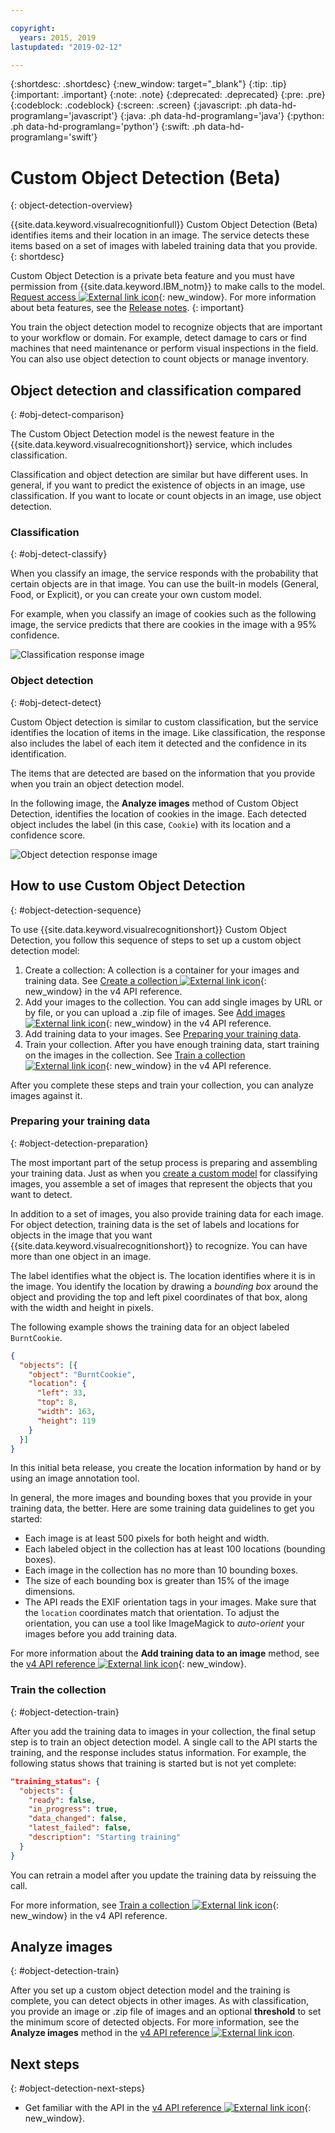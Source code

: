 ```yaml
---

copyright:
  years: 2015, 2019
lastupdated: "2019-02-12"

---
```


{:shortdesc: .shortdesc}
{:new_window: target="_blank"}
{:tip: .tip}
{:important: .important}
{:note: .note}
{:deprecated: .deprecated}
{:pre: .pre}
{:codeblock: .codeblock}
{:screen: .screen}
{:javascript: .ph data-hd-programlang='javascript'}
{:java: .ph data-hd-programlang='java'}
{:python: .ph data-hd-programlang='python'}
{:swift: .ph data-hd-programlang='swift'}

<!-- Link definitions -->

[api-ref-v4]: https://{DomainName}/apidocs/visual-recognition-v4

# Custom Object Detection (Beta)
{: object-detection-overview}

{{site.data.keyword.visualrecognitionfull}} Custom Object Detection (Beta) identifies items and their location in an image. The service detects these items based on a set of images with labeled training data that you provide.
{: shortdesc}

Custom Object Detection is a private beta feature and you must have permission from {{site.data.keyword.IBM_notm}} to make calls to the model. [Request access ![External link icon](../../icons/launch-glyph.svg "External link icon")](https://datasciencex.typeform.com/to/c70Ak5){: new_window}. For more information about beta features, see the [Release notes](/docs/services/visual-recognition/release-notes.html#beta).
{: important}

You train the object detection model to recognize objects that are important to your workflow or domain. For example, detect damage to cars or find machines that need maintenance or perform visual inspections in the field. You can also use object detection to count objects or manage inventory.

## Object detection and classification compared
{: #obj-detect-comparison}

The Custom Object Detection model is the newest feature in the {{site.data.keyword.visualrecognitionshort}} service, which includes classification.

Classification and object detection are similar but have different uses. In general, if you want to predict the existence of objects in an image, use classification. If you want to locate or count objects in an image, use object detection.

### Classification
{: #obj-detect-classify}

When you classify an image, the service responds with the probability that certain objects are in that image. You can use the built-in models (General, Food, or Explicit), or you can create your own custom model.

For example, when you classify an image of cookies such as the following image, the service predicts that there are cookies in the image with a 95% confidence.

![Classification response image](images/cookies-tag.png "An image to show classification")

### Object detection
{: #obj-detect-detect}

Custom Object detection is similar to custom classification, but the service identifies the location of items in the image. Like classification, the response also includes the label of each item it detected and the confidence in its identification.

The items that are detected are based on the information that you provide when you train an object detection model.

In the following image, the **Analyze images** method of Custom Object Detection, identifies the location of cookies in the image. Each detected object includes the label (in this case, `Cookie`) with its location and a confidence score.

![Object detection response image](images/cookies-bbox.png "An image to show object detection")

## How to use Custom Object Detection
{: #object-detection-sequence}

To use {{site.data.keyword.visualrecognitionshort}} Custom Object Detection, you follow this sequence of steps to set up a custom object detection model:

1.  Create a collection: A collection is a container for your images and training data. See [Create a collection ![External link icon](../../icons/launch-glyph.svg "External link icon")](https://{DomainName}/apidocs/visual-recognition-v4#create-a-collection){: new_window} in the v4 API reference.
1.  Add your images to the collection. You can add single images by URL or by file, or you can upload a .zip file of images. See [Add images ![External link icon](../../icons/launch-glyph.svg "External link icon")](https://{DomainName}/apidocs/visual-recognition-v4#add-images){: new_window} in the v4 API reference.
1.  Add training data to your images. See [Preparing your training data](#object-detection-preparation).
1.  Train your collection. After you have enough training data, start training on the images in the collection. See [Train a collection ![External link icon](../../icons/launch-glyph.svg "External link icon")](https://{DomainName}/apidocs/visual-recognition-v4#train-a-collection){: new_window} in the v4 API reference.

After you complete these steps and train your collection, you can analyze images against it.

### Preparing your training data
{: #object-detection-preparation}

The most important part of the setup process is preparing and assembling your training data. Just as when you [create a custom model](/docs/services/visual-recognition/tutorial-custom-classifier.htm) for classifying images, you assemble a set of images that represent the objects that you want to detect.

In addition to a set of images, you also provide training data for each image. For object detection, training data is the set of labels and locations for objects in the image that you want {{site.data.keyword.visualrecognitionshort}} to recognize. You can have more than one object in an image.

The label identifies what the object is. The location identifies where it is in the image. You identify the location by drawing a _bounding box_ around the object and providing the top and left pixel coordinates of that box, along with the width and height in pixels.

The following example shows the training data for an object labeled `BurntCookie`.

```json
{
  "objects": [{
    "object": "BurntCookie",
    "location": {
      "left": 33,
      "top": 8,
      "width": 163,
      "height": 119
    }
  }]
}
```

In this initial beta release, you create the location information by hand or by using an image annotation tool.

In general, the more images and bounding boxes that you provide in your training data, the better. Here are some training data guidelines to get you started:

- Each image is at least 500 pixels for both height and width.
- Each labeled object in the collection has at least 100 locations (bounding boxes).
- Each image in the collection has no more than 10 bounding boxes.
- The size of each bounding box is greater than 15% of the image dimensions.
- The API reads the EXIF orientation tags in your images. Make sure that the `location` coordinates match that orientation. To adjust the orientation, you can use a tool like ImageMagick to _auto-orient_ your images before you add training data.

For more information about the **Add training data to an image** method, see the [v4 API reference ![External link icon](../../icons/launch-glyph.svg "External link icon")](https://{DomainName}/apidocs/visual-recognition-v4#add-training-data-to-an-image){: new_window}.

### Train the collection
{: #object-detection-train}

After you add the training data to images in your collection, the final setup step is to train an object detection model. A single call to the API starts the training, and the response includes status information. For example, the following status shows that training is started but is not yet complete:

```json
"training_status": {
  "objects": {
    "ready": false,
    "in_progress": true,
    "data_changed": false,
    "latest_failed": false,
    "description": "Starting training"
  }
}
```

You can retrain a model after you update the training data by reissuing the call.

For more information, see [Train a collection ![External link icon](../../icons/launch-glyph.svg "External link icon")](https://{DomainName}/apidocs/visual-recognition-v4#train-a-collection){: new_window} in the v4 API reference.

## Analyze images
{: #object-detection-train}

After you set up a custom object detection model and the training is complete, you can detect objects in other images. As with classification, you provide an image or .zip file of images and an optional **threshold** to set the minimum score of detected objects. For more information, see the **Analyze images** method in the [v4 API reference ![External link icon](../../icons/launch-glyph.svg "External link icon")](https://{DomainName}/apidocs/visual-recognition-v4#analyze-images).

## Next steps
{: #object-detection-next-steps}

- Get familiar with the API in the [v4 API reference ![External link icon](../../icons/launch-glyph.svg "External link icon")][api-ref-v4]{: new_window}.

